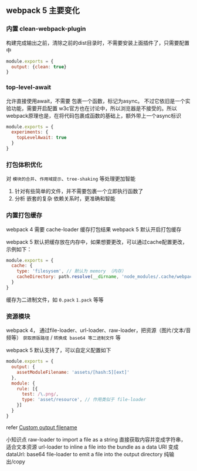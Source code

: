 ## webpack 5 主要变化

### 内置 clean-webpack-plugin
构建完成输出之前，清除之前的dist目录时，不需要安装上面插件了，只需要配置中

```js
module.exports = {
  output: {clean: true}
}
```

### top-level-await
允许直接使用await，不需要 包裹一个函数，标记为async。 不过它依旧是一个实验功能，需要开启配置
w3c官方也在讨论中，所以浏览器是不接受的。所以webpack原理也是，在将代码包裹成函数的基础上，额外带上一个async标识

```js
module.exports = {
  experiments: {
    topLevelAwait: true
  }
}
```

### 打包体积优化
对 `模块的合并`、`作用域提示`、`tree-shaking` 等处理更加智能
1. 针对有些简单的文件，并不需要包裹一个立即执行函数了
2. 分析 嵌套的复杂 依赖关系时，更准确和智能

### 内置打包缓存
webpack 4 需要 cache-loader 缓存打包结果
webpack 5 默认开启打包缓存

webpack 5 默认把缓存放在内存中，如果想要更改，可以通过cache配置更改，示例如下：

```js
module.exports = {
  cache: {
    type: 'filesysem', // 默认为 memory （内存）
    cacheDirectory: path.resolve(__dirname, 'node_modules/.cache/webpack')
  }
}
```

缓存为二进制文件，如 `0.pack` `1.pack` 等等

### 资源模块
webpack 4， 通过file-loader、url-loader、raw-loader，把资源（图片/文本/音频等） `获取原版路径` / `转换成 base64 等二进制文件` 等

webpack 5 默认支持了，可以自定义配置如下

```js
module.exports = {
  output: {
    assetModuleFilename: 'assets/[hash:5][ext]'
  },
  module: {
    rule: [{
      test: /\.png/,
      type: 'asset/resource', // 作用类似于 file-loader
    }]
  }
}
```

refer
[Custom output filename](https://webpack.js.org/guides/asset-modules/#custom-output-filename)

小知识点
raw-loader to import a file as a string 直接获取内容并变成字符串，适合文本资源
url-loader to inline a file into the bundle as a data URI 变成dataUrl: base64
file-loader to emit a file into the output directory  纯输出/copy